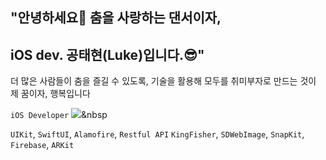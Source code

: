## "안녕하세요👋 춤을 사랑하는 댄서이자,
## iOS dev. 공태현(Luke)입니다.😎"

더 많은 사람들이 춤을 즐길 수 있도록, 기술을 활용해 모두를 취미부자로 만드는 것이 제 꿈이자, 행복입니다 

`iOS Developer`
<img src="https://img.shields.io/badge/Swift-orange?style=flat-square&logo=#F05138&logoColor=white"/></a>&nbsp

`UIKit`, `SwiftUI`, `Alamofire`, `Restful API`
`KingFisher`, `SDWebImage`, `SnapKit`, `Firebase`, `ARKit`

<!--
**Apple-Kong/Apple-Kong** is a ✨ _special_ ✨ repository because its `README.md` (this file) appears on your GitHub profile.




- 🔭 I’m currently working on ...
- 🌱 I’m currently learning ...
- 👯 I’m looking to collaborate on ...
- 🤔 I’m looking for help with ...
- 💬 Ask me about ...
- 📫 How to reach me: ...
- 😄 Pronouns: ...
- ⚡ Fun fact: ...
-->
